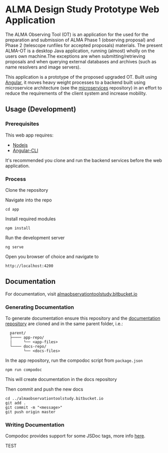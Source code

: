 # ALMA Design Study Prototype Web Application
The ALMA Observing Tool (OT) is an application for the used for the preparation and submission of ALMA Phase 1 (observing proposal) and Phase 2 (telescope runfiles for accepted proposals) materials. The present ALMA-OT is a desktop Java application, running (almost) wholly on the users own machine.The exceptions are when submitting/retrieving proposals and when querying external databases and archives (such as name resolvers and image servers).

This application is a prototype of the proposed upgraded OT. Built using [Angular](https://angular.io/), it moves heavy weight processes to a backend built using microservice architecture (see the [microservices](https://bitbucket.org/almaobservationtoolstudy/microservices/src/master/) repository) in an effort to reduce the requirements of the client system and increase mobility.

## Usage (Development)
### Prerequisites
This web app requires:

- [Nodejs](https://nodejs.org/en/download/)
- [Angular-CLI](https://cli.angular.io/)

It's recommended you clone and run the backend services before the web application.

### Process
Clone the repository

Navigate into the repo
```
cd app
```
Install required modules
```npm
npm install
```
Run the development server
```npm
ng serve
```
Open you browser of choice and navigate to
```
http://localhost:4200
```

## Documentation
For documentation, visit [almaobservationtoolstudy.bitbucket.io](https://almaobservationtoolstudy.bitbucket.io)

### Generating Documentation
To generate documentation ensure this repository and the [documentation repository](https://bitbucket.org/almaobservationtoolstudy/almaobservationtoolstudy.bitbucket.io/) are cloned and in the same parent folder, i.e.:
```
  parent/
  ├──── app-repo/
  |     └── <app-files>
  └──── docs-repo/
        └── <docs-files>
```
In the app repository, run the compodoc script from ``package.json``
```
npm run compodoc
```
This will create documentation in the docs repository

Then commit and push the new docs
```
cd ../almaobservationtoolstudy.bitbucket.io
git add .
git commit -m "<message>"
git push origin master
```
### Writing Documentation
Compodoc provides support for some JSDoc tags, more info [here](https://compodoc.github.io/website/guides/jsdoc-tags.html).

TEST
